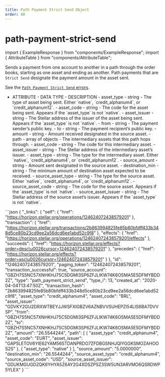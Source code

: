 ```yaml
---
title: Path Payment Strict Send Object
order: 40
---
```


# path-payment-strict-send

import { ExampleResponse } from "components/ExampleResponse"; import { AttributeTable } from "components/AttributeTable";

Sends a payment from one account to another in a path through the order books, starting as one asset and ending as another. Path payments that are `Strict Send` designate the payment amount in the asset sent.

See the [`Path Payment Strict Send` errors](../../../errors/result-codes/operation-specific/path-payment-strict-send.md).

 - ATTRIBUTE - DATA TYPE - DESCRIPTION - asset\_type - string - The type of asset being sent. Either \`native\`, \`credit\_alphanum4\`, or \`credit\_alphanum12\`. - asset\_code - string - The code for the asset being sent. Appears if the \`asset\_type\` is not \`native\`. - asset\_issuer - string - The Stellar address of the issuer of the asset being sent. Appears if the \`asset\_type\` is not \`native\`. - from - string - The payment sender’s public key. - to - string - The payment recipient’s public key. - amount - string - Amount received designated in the source asset. - path - array of objects - The intermediary assets that this path hops through. - asset\_code - string - The code for this intermediary asset. - asset\_issuer - string - The Stellar address of the intermediary asset’s issuer. - asset\_type - string - The type for the intermediary asset. Either \`native\`, \`credit\_alphanum4\`, or \`credit\_alphanum12\`. - source\_amount - string - Amount sent designated in the source asset. - destination\_min - string - The minimum amount of destination asset expected to be received. - source\_asset\_type - string - The type for the source asset. Either \`native\`, \`credit\_alphanum4\`, or \`credit\_alphanum12\`. - source\_asset\_code - string - The code for the source asset. Appears if the \`asset\_type\` is not \`native\`. - source\_asset\_issuer - string - The Stellar address of the source asset’s issuer. Appears if the \`asset\_type\` is not \`native\`.

 \`\`\`json { "\_links": { "self": { "href": "https://horizon.stellar.org/operations/124624072438579201" }, "transaction": { "href": "https://horizon.stellar.org/transactions/2b863994825fe85b80bfdff433b348d5ce80b23cd9ee2a56dcd6ee1abd52c9f8" }, "effects": { "href": "https://horizon.stellar.org/operations/124624072438579201/effects" }, "succeeds": { "href": "https://horizon.stellar.org/effects?order=desc\u0026cursor=124624072438579201" }, "precedes": { "href": "https://horizon.stellar.org/effects?order=asc\u0026cursor=124624072438579201" } }, "id": "124624072438579201", "paging\_token": "124624072438579201", "transaction\_successful": true, "source\_account": "GBZH7S5NC57XNHKHJ75C5DGMI3SP6ZFJLIKW74K6OSMA5E5DFMYBDD2Z", "type": "path\_payment\_strict\_send", "type\_i": 13, "created\_at": "2020-04-04T13:47:50Z", "transaction\_hash": "2b863994825fe85b80bfdff433b348d5ce80b23cd9ee2a56dcd6ee1abd52c9f8", "asset\_type": "credit\_alphanum4", "asset\_code": "BRL", "asset\_issuer": "GDVKY2GU2DRXWTBEYJJWSFXIGBZV6AZNBVVSUHEPZI54LIS6BA7DVVSP", "from": "GBZH7S5NC57XNHKHJ75C5DGMI3SP6ZFJLIKW74K6OSMA5E5DFMYBDD2Z", "to": "GBZH7S5NC57XNHKHJ75C5DGMI3SP6ZFJLIKW74K6OSMA5E5DFMYBDD2Z", "amount": "26.5544244", "path": \[ { "asset\_type": "credit\_alphanum4", "asset\_code": "EURT", "asset\_issuer": "GAP5LETOV6YIE62YAM56STDANPRDO7ZFDBGSNHJQIYGGKSMOZAHOOS2S" }, { "asset\_type": "native" } \], "source\_amount": "5.0000000", "destination\_min": "26.5544244", "source\_asset\_type": "credit\_alphanum4", "source\_asset\_code": "USD", "source\_asset\_issuer": "GDUKMGUGDZQK6YHYA5Z6AY2G4XDSZPSZ3SW5UN3ARVMO6QSRDWP5YLEX" } \`\`\`

